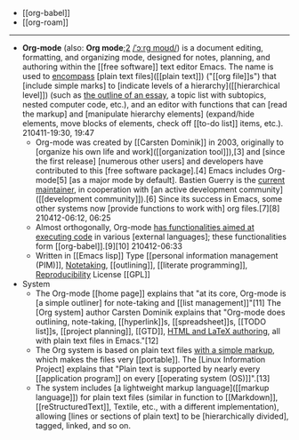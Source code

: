- [[org-babel]]
- [[org-roam]]
- ---
- **Org-mode** (also: __Org mode__;[2](https://en.wikipedia.org/wiki/Org-mode#cite_note-2) [/ˈɔːrɡ moʊd/](https://en.wikipedia.org/wiki/Help:IPA/English)) is a document editing, formatting, and organizing mode, designed for notes, planning, and authoring within the [[free software]] text editor Emacs. The name is used to [encompass](((jn2QX0bmE))) [plain text files]([[plain text]]) ("[[org file]]s") that [include simple marks] to [indicate levels of a hierarchy]([[hierarchical level]]) (such as [the outline of an essay]([[outline]]), a topic list with subtopics, nested computer code, etc.), and an editor with functions that can [read the markup] and [manipulate hierarchy elements] (expand/hide elements, move blocks of elements, check off [[to-do list]] items, etc.).
210411-19:30, 19:47
    - Org-mode was created by [[Carsten Dominik]] in 2003, originally to [organize his own life and work]([[organization tool]]),[3] and [since the first release] [numerous other users] and developers have contributed to this [free software package].[4] Emacs includes Org-mode[5] [as a major mode by default]. Bastien Guerry is the [current maintainer]([[maintainer]]), in cooperation with [an active development community]([[development community]]).[6] Since its success in Emacs, some other systems now [provide functions to work with] org files.[7][8]
210412-06:12, 06:25
    - Almost orthogonally, Org-mode [has functionalities aimed at]([[functionality]]) [executing code](((fqiJ-CceB))) in various [external languages]; these functionalities form [[org-babel]].[9][10]
210412-06:33
    - Written in	[[Emacs lisp]]
Type	[[personal information management (PIM)]], [Notetaking]([[note-taking]]), [[outlining]], [[literate programming]], [Reproducibility](((gupYG0dxf)))
License	[[GPL]]
- System
    - The Org-mode [[home page]] explains that "at its core, Org-mode is [a simple outliner] for note-taking and [[list management]]"[11] The [Org system] author Carsten Dominik explains that "Org-mode does outlining, note-taking, [[hyperlink]]s, [[spreadsheet]]s, [[TODO list]]s, [[project planning]], [[GTD]], [HTML and LaTeX authoring](((NdulT-Y_7))), all with plain text files in Emacs."[12]
    - The Org system is based on plain text files [with a simple markup]([[markup]]), which makes the files very [[portable]]. The [Linux Information Project] explains that "Plain text is supported by nearly every [[application program]] on every [[operating system (OS)]]".[13]
    - The system includes [a lightweight markup language]([[markup language]]) for plain text files (similar in function to [[Markdown]], [[reStructuredText]], Textile, etc., with a different implementation), allowing [lines or sections of plain text] to be [hierarchically divided], tagged, linked, and so on.
